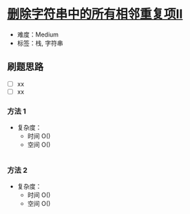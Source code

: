 # [删除字符串中的所有相邻重复项II](https://leetcode-cn.com/problems/remove-all-adjacent-duplicates-in-string-ii/)

- 难度：Medium
- 标签：栈, 字符串

## 刷题思路

- [ ] xx
- [ ] xx

### 方法 1

- 复杂度：
    - 时间 O()
    - 空间 O()

``` js

```

### 方法 2

- 复杂度：
    - 时间 O()
    - 空间 O()

``` js

```
